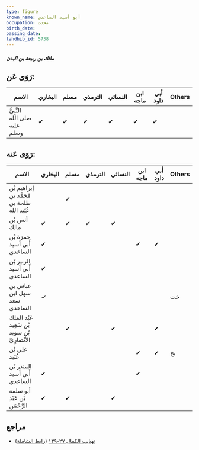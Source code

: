 ```yaml
---
type: figure
known_name: أبو أسيد الساعدي
occupation: محدث
birth_date:
passing_date:
tahdhib_id: 5738
---
```

##### مالك بن ربيعة بن البدن

## رَوَى عَن:
| الاسم                         | البخاري | مسلم | الترمذي | النسائي | ابن ماجه | أبي داود | Others |
| ----------------------------- | ------- | ---- | ------- | ------- | -------- | -------- | ------ |
| النَّبِيُّ صلى الله عليه وسلم | ✔       | ✔    | ✔       | ✔       | ✔        | ✔        |        |
## رَوَى عَنه:
| الاسم                                        | البخاري | مسلم | الترمذي | النسائي | ابن ماجه | أبي داود | Others |
| -------------------------------------------- | ------- | ---- | ------- | ------- | -------- | -------- | ------ |
| إبراهيم بْن مُحَمَّد بن طلحة بن عُبَيد الله  |         | ✔    |         |         |          |          |        |
| أنس بْن مالك                                 | ✔       | ✔    | ✔       | ✔       |          |          |        |
| حمزة بْن أَبي أسيد الساعدي                   | ✔       |      |         |         | ✔        | ✔        |        |
| الزبير بْن أَبي أسيد الساعدي                 | ✔       |      |         |         |          |          |        |
| عباس بن سهل ابن سعد الساعدي                  | ✓       |      |         |         |          |          | خت     |
| عَبْد الملك بْن سَعِيد بْن سويد الأَنْصارِيّ |         | ✔    |         | ✔       |          | ✔        |        |
| علي بْن عُبَيد                               |         |      |         |         | ✔        | ✔        | بخ     |
| المنذر بْن أَبي أسيد الساعدي                 | ✔       |      |         |         | ✔        |          |        |
| أبو سلمة بْن عَبْدِ الرَّحْمَنِ              | ✔       | ✔    |         | ✔       |          |          |        |
## مراجع
- [تهذيب الكمال ٢٧-١٣٩](obsidian://open?vault=Tahdhib-al-Kamal&file=Figures/٥٧٣٨-مالك%20بن%20ربيعة%20بن%20البدن) ([رابط الشاملة](https://shamela.ws/book/3722/14528))